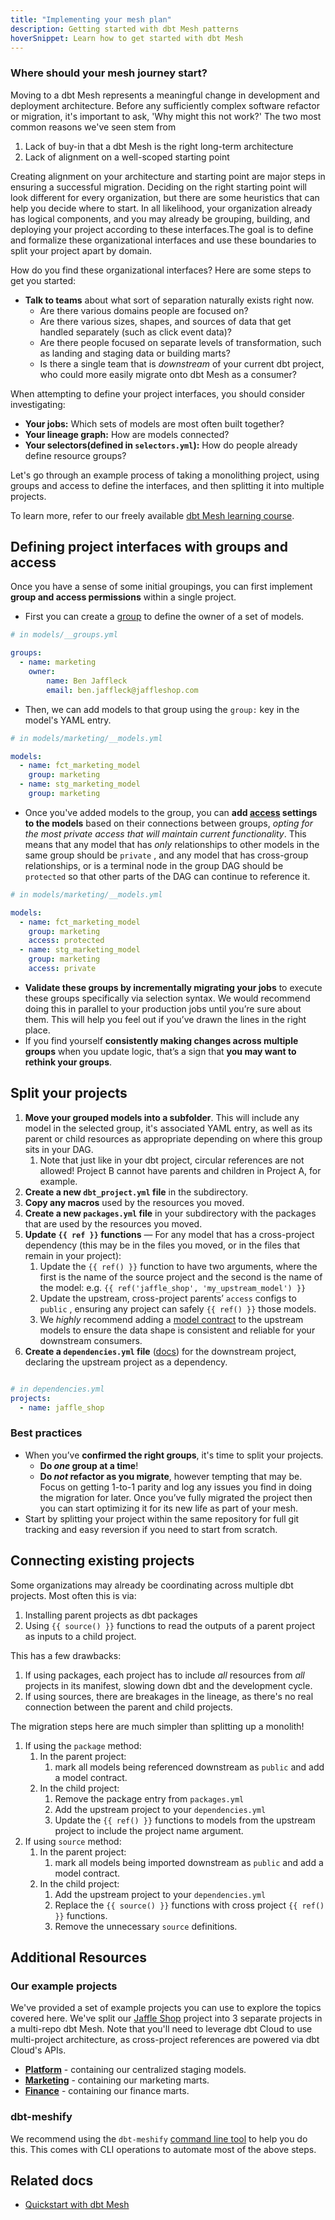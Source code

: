 ```yaml
---
title: "Implementing your mesh plan"
description: Getting started with dbt Mesh patterns
hoverSnippet: Learn how to get started with dbt Mesh
---
```


### Where should your mesh journey start?

Moving to a dbt Mesh represents a meaningful change in development and deployment architecture. Before any sufficiently complex software refactor or migration, it's important to ask, 'Why might this not work?' The two most common reasons we've seen stem from

1. Lack of buy-in that a dbt Mesh is the right long-term architecture
2. Lack of alignment on a well-scoped starting point

Creating alignment on your architecture and starting point are major steps in ensuring a successful migration. Deciding on the right starting point will look different for every organization, but there are some heuristics that can help you decide where to start. In all likelihood, your organization already has logical components, and you may already be grouping, building, and deploying your project according to these interfaces.The goal is to define and formalize these organizational interfaces and use these boundaries to split your project apart by domain.

How do you find these organizational interfaces? Here are some steps to get you started:

- **Talk to teams** about what sort of separation naturally exists right now.
  - Are there various domains people are focused on?
  - Are there various sizes, shapes, and sources of data that get handled separately (such as click event data)?
  - Are there people focused on separate levels of transformation, such as landing and staging data or building marts?
  - Is there a single team that is *downstream* of your current dbt project, who could more easily migrate onto dbt Mesh as a consumer? 

When attempting to define your project interfaces, you should consider investigating:

- **Your jobs:** Which sets of models are most often built together?
- **Your lineage graph:** How are models connected?
- **Your selectors(defined in `selectors.yml`):** How do people already define resource groups?

Let's go through an example process of taking a monolithing project, using groups and access to define the interfaces, and then splitting it into multiple projects.

To learn more, refer to our freely available [dbt Mesh learning course](https://learn.getdbt.com/courses/dbt-mesh). 


## Defining project interfaces with groups and access

Once you have a sense of some initial groupings, you can first implement **group and access permissions** within a single project.

- First you can create a [group](/docs/build/groups) to define the owner of a set of models.

```yml
# in models/__groups.yml

groups: 
  - name: marketing
    owner:
        name: Ben Jaffleck 
        email: ben.jaffleck@jaffleshop.com
```

- Then, we can add models to that group using the `group:` key in the model's YAML entry.

```yml
# in models/marketing/__models.yml

models: 
  - name: fct_marketing_model
    group: marketing
  - name: stg_marketing_model
    group: marketing
```

- Once you've added models to the group, you can **add [access](/docs/collaborate/govern/model-access) settings to the models** based on their connections between groups, *opting for the most private access that will maintain current functionality*. This means that any model that has *only* relationships to other models in the same group should be `private` , and any model that has cross-group relationships, or is a terminal node in the group DAG should be `protected` so that other parts of the DAG can continue to reference it.

```yml
# in models/marketing/__models.yml

models: 
  - name: fct_marketing_model
    group: marketing
    access: protected
  - name: stg_marketing_model
    group: marketing
    access: private
```

- **Validate these groups by incrementally migrating your jobs** to execute these groups specifically via selection syntax. We would recommend doing this in parallel to your production jobs until you’re sure about them. This will help you feel out if you’ve drawn the lines in the right place.
- If you find yourself **consistently making changes across multiple groups** when you update logic, that’s a sign that **you may want to rethink your groups**.

## Split your projects

1. **Move your grouped models into a subfolder**. This will include any model in the selected group, it's associated YAML entry, as well as its parent or child resources as appropriate depending on where this group sits in your DAG.
   1. Note that just like in your dbt project, circular references are not allowed! Project B cannot have parents and children in Project A, for example.
2. **Create a new `dbt_project.yml` file** in the subdirectory.
3. **Copy any macros** used by the resources you moved.
4. **Create a new `packages.yml` file** in your subdirectory with the packages that are used by the resources you moved.
5. **Update `{{ ref }}` functions** &mdash; For any model that has a cross-project dependency (this may be in the files you moved, or in the files that remain in your project):
   1. Update the `{{ ref() }}` function to have two arguments, where the first is the name of the source project and the second is the name of the model: e.g. `{{ ref('jaffle_shop', 'my_upstream_model') }}`
   2. Update the upstream, cross-project parents’ `access` configs to `public` , ensuring any project can safely `{{ ref() }}` those models.
   3. We *highly* recommend adding a [model contract](/docs/collaborate/govern/model-contracts) to the upstream models to ensure the data shape is consistent and reliable for your downstream consumers.
6. **Create a `dependencies.yml` file** ([docs](/docs/collaborate/govern/project-dependencies)) for the downstream project, declaring the upstream project as a dependency.

```yml

# in dependencies.yml
projects:
  - name: jaffle_shop
```

### Best practices

- When you’ve **confirmed the right groups**, it's time to split your projects.
  - **Do *one* group at a time**!
  - **Do *not* refactor as you migrate**, however tempting that may be. Focus on getting 1-to-1 parity and log any issues you find in doing the migration for later. Once you’ve fully migrated the project then you can start optimizing it for its new life as part of your mesh.
- Start by splitting your project within the same repository for full git tracking and easy reversion if you need to start from scratch.


## Connecting existing projects

Some organizations may already be coordinating across multiple dbt projects. Most often this is via:

1. Installing parent projects as dbt packages
2. Using `{{ source() }}` functions to read the outputs of a parent project as inputs to a child project. 

This has a few drawbacks:

1. If using packages, each project has to include *all* resources from *all* projects in its manifest, slowing down dbt and the development cycle.
2. If using sources, there are breakages in the lineage, as there's no real connection between the parent and child projects.

The migration steps here are much simpler than splitting up a monolith!

1. If using the `package` method:
   1. In the parent project:
      1. mark all models being referenced downstream as `public` and add a model contract.
   2. In the child project:
      1. Remove the package entry from `packages.yml`
      2. Add the upstream project to your `dependencies.yml`
      3. Update the `{{ ref() }}` functions to models from the upstream project to include the project name argument.
1. If using `source` method:
   1. In the parent project:
      1. mark all models being imported downstream as `public` and add a model contract.
   2. In the child project:
      1. Add the upstream project to your `dependencies.yml`
      2. Replace the `{{ source() }}` functions with cross project `{{ ref() }}` functions.
      3. Remove the unnecessary `source` definitions.

## Additional Resources
### Our example projects

We've provided a set of example projects you can use to explore the topics covered here. We've split our [Jaffle Shop](https://github.com/dbt-labs/jaffle-shop) project into 3 separate projects in a multi-repo dbt Mesh. Note that you'll need to leverage dbt Cloud to use multi-project architecture, as cross-project references are powered via dbt Cloud's APIs.

- **[Platform](https://github.com/dbt-labs/jaffle-shop-mesh-platform)** - containing our centralized staging models.
- **[Marketing](https://github.com/dbt-labs/jaffle-shop-mesh-marketing)** - containing our marketing marts.
- **[Finance](https://github.com/dbt-labs/jaffle-shop-mesh-finance)** - containing our finance marts.

### dbt-meshify

We recommend using the `dbt-meshify` [command line tool](<https://dbt-labs.github.io/dbt-meshify/>) to help you do this. This comes with CLI operations to automate most of the above steps.

## Related docs
- [Quickstart with dbt Mesh](/guides/mesh-qs)
